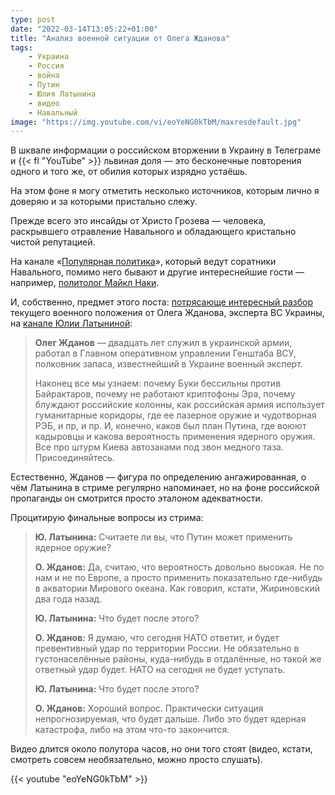 ```yaml
---
type: post
date: "2022-03-14T13:05:22+01:00"
title: "Анализ военной ситуации от Олега Жданова"
tags:
    - Украина
    - Россия
    - война
    - Путин
    - Юлия Латынина
    - видео
    - Навальный
image: "https://img.youtube.com/vi/eoYeNG0kTbM/maxresdefault.jpg"
---
```


В шквале информации о российском вторжении в Украину в Телеграме и {{< fl "YouTube" >}} львиная доля — это бесконечные повторения одного и того же, от обилия которых изрядно устаёшь.

На этом фоне я могу отметить несколько источников, которым лично я доверяю и за которыми пристально слежу.

Прежде всего это инсайды от Христо Грозева — человека, раскрывшего отравление Навального и обладающего кристально чистой репутацией.

<!--more-->

На канале «[Популярная политика](https://yktoo.me/Bw4yxQ)», который ведут соратники Навального, помимо него бывают и другие интереснейшие гости — например, [политолог Майкл Наки](https://yktoo.me/JOb6Aa).

И, собственно, предмет этого поста: [потрясающе интересный разбор](https://yktoo.me/H8Iwdn) текущего военного положения от Олега Жданова, эксперта ВС Украины, на [канале Юлии Латыниной](https://yktoo.me/6d9zPL):

> **Олег Жданов**  — двадцать лет служил в украинской армии, работал в Главном оперативном управлении Генштаба ВСУ, полковник запаса,  известнейший в Украине военный эксперт.
> 
> Наконец все мы узнаем: почему Буки бессильны против Байрактаров, почему не работают криптофоны Эра, почему блуждают российские колонны, как российская армия использует гуманитарные коридоры, где ее лазерное оружие и чудотворная РЭБ, и пр, и пр. И, конечно, каков был план Путина, где воюют кадыровцы и какова вероятность применения ядерного оружия. Все про штурм Киева автозаками под звон медного таза. Присоединяйтесь.

Естественно, Жданов — фигура по определению ангажированная, о чём Латынина в стриме регулярно напоминает, но на фоне российской пропаганды он смотрится просто эталоном адекватности.

Процитирую финальные вопросы из стрима:

> **Ю. Латынина:** Считаете ли вы, что Путин может применить ядерное оружие?
>
> **О. Жданов:** Да, считаю, что вероятность довольно высокая. Не по нам и не по Европе, а просто применить показательно где-нибудь в акватории Мирового океана. Как говорил, кстати, Жириновский два года назад.
>
> **Ю. Латынина:** Что будет после этого?
>
> **О. Жданов:** Я думаю, что сегодня НАТО ответит, и будет превентивный удар по территории России. Не обязательно в густонаселённые районы, куда-нибудь в отдалённые, но такой же ответный удар будет. НАТО на сегодня не будет уступать.
> 
> **Ю. Латынина:** Что будет после этого?
>
> **О. Жданов:** Хороший вопрос. Практически ситуация непрогнозируемая, что будет дальше. Либо это будет ядерная катастрофа, либо на этом что-то закончится.

Видео длится около полутора часов, но они того стоят (видео, кстати, смотреть совсем необязательно, можно просто слушать).

{{< youtube "eoYeNG0kTbM" >}}
